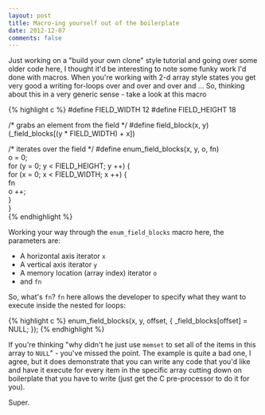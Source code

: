 ```yaml
---
layout: post
title: Macro-ing yourself out of the boilerplate
date: 2012-12-07
comments: false
---
```


Just working on a "build your own clone" style tutorial and going over some older code here, I thought it'd be interesting to note some funky work I'd done with macros. When you're working with 2-d array style states you get very good a writing for-loops over and over and over and ... So, thinking about this in a very generic sense - take a look at this macro

{% highlight c %}
#define FIELD_WIDTH  12
#define FIELD_HEIGHT 18

/* grabs an element from the field */
#define field_block(x, y) (_field_blocks[(y * FIELD_WIDTH) + x])

/* iterates over the field */
#define enum_field_blocks(x, y, o, fn)     \
   o = 0;                                  \
   for (y = 0; y < FIELD_HEIGHT; y ++) {   \
      for (x = 0; x < FIELD_WIDTH; x ++) { \
         fn                                \
         o ++;                             \
      }                                    \
   }                                       \
{% endhighlight %}

Working your way through the `enum_field_blocks` macro here, the parameters are:

* A horizontal axis iterator `x`
* A vertical axis iterator `y`
* A memory location (array index) iterator `o`
* and `fn`

So, what's `fn`? `fn` here allows the developer to specify what they want to execute inside the nested for loops:

{% highlight c %}
enum_field_blocks(x, y, offset, {
   _field_blocks[offset] = NULL;
});
{% endhighlight %}

If you're thinking "why didn't he just use `memset` to set all of the items in this array to `NULL`" - you've missed the point. The example is quite a bad one, I agree, but it does demonstrate that you can write any code that you'd like and have it execute for every item in the specific array cutting down on boilerplate that you have to write (just get the C pre-processor to do it for you).

Super.